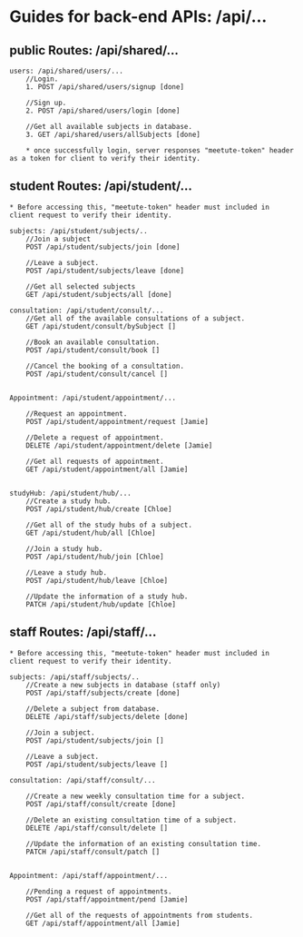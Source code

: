 # Guides for back-end APIs: /api/...

## public Routes: /api/shared/...

    users: /api/shared/users/...
        //Login.
        1. POST /api/shared/users/signup [done]

        //Sign up.
        2. POST /api/shared/users/login [done]

        //Get all available subjects in database.
        3. GET /api/shared/users/allSubjects [done]

        * once successfully login, server responses "meetute-token" header as a token for client to verify their identity.

## student Routes: /api/student/...

    * Before accessing this, "meetute-token" header must included in client request to verify their identity.

    subjects: /api/student/subjects/..
        //Join a subject
        POST /api/student/subjects/join [done]

        //Leave a subject.
        POST /api/student/subjects/leave [done]

        //Get all selected subjects
        GET /api/student/subjects/all [done]

    consultation: /api/student/consult/...
        //Get all of the available consultations of a subject.
        GET /api/student/consult/bySubject []

        //Book an available consultation.
        POST /api/student/consult/book []

        //Cancel the booking of a consultation.
        POST /api/student/consult/cancel []


    Appointment: /api/student/appointment/...

        //Request an appointment.
        POST /api/student/appointment/request [Jamie]

        //Delete a request of appointment.
        DELETE /api/student/appointment/delete [Jamie]

        //Get all requests of appointment.
        GET /api/student/appointment/all [Jamie]


    studyHub: /api/student/hub/...
        //Create a study hub.
        POST /api/student/hub/create [Chloe]

        //Get all of the study hubs of a subject.
        GET /api/student/hub/all [Chloe]

        //Join a study hub.
        POST /api/student/hub/join [Chloe]

        //Leave a study hub.
        POST /api/student/hub/leave [Chloe]

        //Update the information of a study hub.
        PATCH /api/student/hub/update [Chloe]

## staff Routes: /api/staff/...

    * Before accessing this, "meetute-token" header must included in client request to verify their identity.

    subjects: /api/staff/subjects/..
        //Create a new subjects in database (staff only)
        POST /api/staff/subjects/create [done]

        //Delete a subject from database.
        DELETE /api/staff/subjects/delete [done]

        //Join a subject.
        POST /api/student/subjects/join []

        //Leave a subject.
        POST /api/student/subjects/leave []

    consultation: /api/staff/consult/...

        //Create a new weekly consultation time for a subject.
        POST /api/staff/consult/create [done]

        //Delete an existing consultation time of a subject.
        DELETE /api/staff/consult/delete []

        //Update the information of an existing consultation time.
        PATCH /api/staff/consult/patch []


    Appointment: /api/staff/appointment/...

        //Pending a request of appointments.
        POST /api/staff/appointment/pend [Jamie]

        //Get all of the requests of appointments from students.
        GET /api/staff/appointment/all [Jamie]
